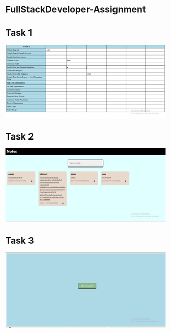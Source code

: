 # FullStackDeveloper-Assignment

# Task 1
![alt text](image-1.png)

# Task 2
![alt text](image.png)

# Task 3
![alt text](image-2.png)

